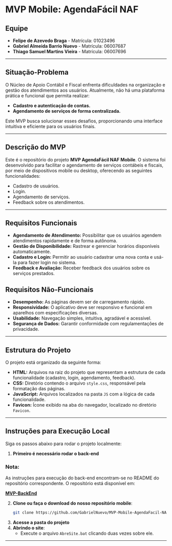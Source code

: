 # MVP Mobile: AgendaFácil NAF

## Equipe

- **Felipe de Azevedo Braga** - Matrícula: 01023496
- **Gabriel Almeida Barrio Nuevo** - Matrícula: 06007687
- **Thiago Samuel Martins Vieira** - Matrícula: 06007696

---

## Situação-Problema

O Núcleo de Apoio Contábil e Fiscal enfrenta dificuldades na organização e gestão dos atendimentos aos usuários. Atualmente, não há uma plataforma prática e funcional que permita realizar:

- **Cadastro e autenticação de contas.**
- **Agendamento de serviços de forma centralizada.**

Este MVP busca solucionar esses desafios, proporcionando uma interface intuitiva e eficiente para os usuários finais.

---

## Descrição do MVP

Este é o repositório do projeto **MVP AgendaFácil NAF Mobile**. O sistema foi desenvolvido para facilitar o agendamento de serviços contábeis e fiscais, por meio de dispositivos mobile ou desktop, oferecendo as seguintes funcionalidades:

- Cadastro de usuários.
- Login.
- Agendamento de serviços.
- Feedback sobre os atendimentos.

---

## Requisitos Funcionais

- **Agendamento de Atendimento:** Possibilitar que os usuários agendem atendimentos rapidamente e de forma autônoma.
- **Gestão de Disponibilidade:** Rastrear e gerenciar horários disponíveis automaticamente.
- **Cadastro e Login:** Permitir ao usuário cadastrar uma nova conta e usá-la para fazer login no sistema.
- **Feedback e Avaliação:** Receber feedback dos usuários sobre os serviços prestados.

## Requisitos Não-Funcionais

- **Desempenho:** As páginas devem ser de carregamento rápido.
- **Responsividade:** O aplicativo deve ser responsivo e funcional em aparelhos com especificações diversas.
- **Usabilidade:** Navegação simples, intuitiva, agradável e acessível.
- **Segurança de Dados:** Garantir conformidade com regulamentações de privacidade.

---

## Estrutura do Projeto

O projeto está organizado da seguinte forma:

- **HTML:** Arquivos na raiz do projeto que representam a estrutura de cada funcionalidade (cadastro, login, agendamento, feedback).
- **CSS:** Diretório contendo o arquivo `style.css`, responsável pela formatação das páginas.
- **JavaScript:** Arquivos localizados na pasta `JS` com a lógica de cada funcionalidade.
- **Favicon:** Ícone exibido na aba do navegador, localizado no diretório `Favicon`.

---

## Instruções para Execução Local

Siga os passos abaixo para rodar o projeto localmente:

1. **Primeiro é necessário rodar o back-end**

### Nota:

As instruções para execução do back-end encontram-se no README do repositório correspondente. O repositório está disponível em:

[**MVP-BackEnd**](https://github.com/felipetech4/MVP-BackEnd)

2. **Clone ou faça o download do nosso repositório mobile**:
   ```bash
   git clone https://github.com/GabrielNuevo/MVP-Mobile-AgendaFacil-NAF
   ```
3. **Acesse a pasta do projeto**
4. **Abrindo o site**:
   - Execute o arquivo `AbreSite.bat` clicando duas vezes sobre ele.

---